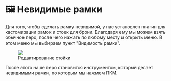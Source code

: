 # 🖼 Невидимые рамки

Для того, чтобы сделать рамку невидимой, у нас установлен плагин для кастомизации рамок и стоек для брони. Благодаря ему мы можем взять обычное перо, после чего нажать по любому месту и открыть меню. В этом меню мы выбираем пункт "Видимость рамки".

<figure>
    <img src="https://2376298745-files.gitbook.io/~/files/v0/b/gitbook-x-prod.appspot.com/o/spaces%2FiafV1IVuYhXRQw30ttj9%2Fuploads%2FaCUUFsppfgbTTkrVfbVf%2F%D0%91%D0%B5%D0%B7%D1%8B%D0%BC%D1%8F%D0%BD%D0%BD%D1%8B%D0%B9.png?alt=media&token=0efdce79-bba4-44c6-baea-210e45dc0691">
    <figcaption>Редактирование стойки</figcaption>
</figure>

После этого наше перо становится инструментом, который делает невидимыми рамки, по которым мы нажмем ПКМ.